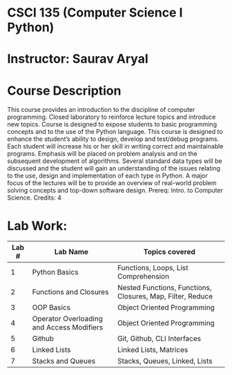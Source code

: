 
# CSCI 135 (Computer Science I Python)
# Instructor: Saurav Aryal

# Course Description
This course provides an introduction to the discipline of computer programming. Closed laboratory to reinforce lecture topics and introduce new topics. Course is designed to expose students to basic programming concepts and to the use of the Python language. This course is designed to enhance the student’s ability to design, develop and test/debug programs. Each student will increase his or her skill in writing correct and maintainable programs. Emphasis will be placed on problem analysis and on the subsequent development of algorithms. Several standard data types will be discussed and the student will gain an understanding of the issues relating to the use, design and implementation of each type in Python. A major focus of the lectures will be to provide an overview of real-world problem solving concepts and top-down software design.  Prereq: Intro. to Computer Science. 
Credits: 4

# Lab Work:
| Lab # | Lab Name | Topics covered |
| ------------- | ------------- | -------------|
| 1 | Python Basics  | Functions, Loops, List Comprehension |
| 2 | Functions and Closures | Nested Functions, Functions, Closures, Map, Filter, Reduce  |
| 3 | OOP Basics | Object Oriented Programming |
| 4 | Operator Overloading and Access Modifiers | Object Oriented Programming |
| 5 | Github | Git, Github, CLI Interfaces |
| 6 | Linked Lists | Linked Lists, Matrices |
| 7 | Stacks and Queues | Stacks, Queues, Linked, Lists |


